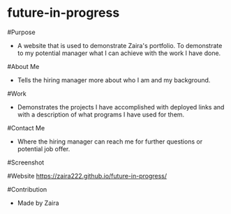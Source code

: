 # future-in-progress

#Purpose
* A website that is used to demonstrate Zaira's portfolio. To demonstrate to my potential manager what I can achieve with the work I have done.

#About Me
* Tells the hiring manager more about who I am and my background.

#Work
* Demonstrates the projects I have accomplished with deployed links and with a description of what programs I have used for them.

#Contact Me
* Where the hiring manager can reach me for further questions or potential job offer.

#Screenshot


#Website
https://zaira222.github.io/future-in-progress/

#Contribution
* Made by Zaira
